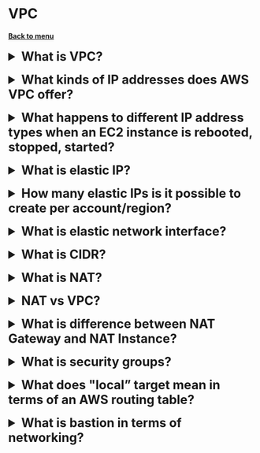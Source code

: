 <h1>VPC</h1>
<h4> 

[Back to menu](../../Menu.md)

</h4>

[//]: # (What is VPC?)

<details>
    <summary style="font-size: 25px;">
        <b>
            What is VPC?
        </b>
    </summary>
<br>

Virtual Private Cloud (VPC) -
it is a secure, isolated private cloud hosted on a public cloud.
VPCs combine the scalability and convenience of public cloud computing
with data isolation for private cloud computing.

</details>
<br>

[//]: # (What is VPC?)

<details>
    <summary style="font-size: 25px;">
        <b>
            What kinds of IP addresses does AWS VPC offer?
        </b>
    </summary>
<br>

Amazon VPC currently supports five (5) IP address ranges,
one (1) primary and four (4)
secondary for IPv4.
Each of these ranges can range in size from /28 (in CIDR notation) to /16.

</details>
<br>

[//]: # (What happens to different IP address types when an EC2 instance is rebooted, stopped, started?)

<details>
    <summary style="font-size: 25px;">
        <b>
            What happens to different IP address types when an EC2 instance is rebooted, stopped, started?
        </b>
    </summary>
<br>

- private ip does not change
- public ip and dns will change

</details>
<br>

[//]: # (What is elastic IP?)

<details>
    <summary style="font-size: 25px;">
        <b>
            What is elastic IP?
        </b>
    </summary>
<br>

An elastic IP address is a reserved public IP address 
that you can assign
any EC2 instance in a specific region until you decide 
to release it.

</details>
<br>

[//]: # (How many elastic IPs is it possible to create per account/region?)

<details>
    <summary style="font-size: 25px;">
        <b>
            How many elastic IPs is it possible to create per account/region?
        </b>
    </summary>
<br>

All AWS accounts are limited to five elastic 
IP addresses per region.
They can be changed for an additional fee.

</details>
<br>

[//]: # (What is elastic network interface?)

<details>
    <summary style="font-size: 25px;">
        <b>
            What is elastic network interface?
        </b>
    </summary>
<br>

Elastic Network Interface is a logical network component in a VPC,
representing a virtual network card. It may include the following attributes:

* The primary private IPv4 address from your VPC's IPv4 
address range.
* One or more additional private IPv4 addresses from your
  VPC's IPv4 address range.
* One elastic IP address (IPv4)
* One public IPv4 address
* One or more IPv6 addresses
* One or more security groups
* MAC address

</details>
<br>

[//]: # (What is CIDR?)

<details>
    <summary style="font-size: 25px;">
        <b>
            What is CIDR?
        </b>
    </summary>
<br>

CIDR was developed as an alternative to traditional subnetting.
The idea is that you can add to the IP address 
itself a specification of the number of significant bits,
forming part of a routing or network.
127.0.0.0/24 tells us that the first 24 bits 
of a given IP address are considered important for network routing.

</details>
<br>

[//]: # (What is NAT?)

<details>
    <summary style="font-size: 25px;">
        <b>
            What is NAT?
        </b>
    </summary>
<br>

Network Address Translation (NAT) devices,
running on a public subnet, allow instances on a private
subnets to connect to the Internet,
but do not allow the Internet to initiate connections to instances.

NAT routes traffic from a private subnet to the Internet, replacing
source IP address with its address,
and for response traffic it converts the address back to private
Instance IP addresses.

</details>
<br>

[//]: # (NAT vs VPC vs Internet Gateway "IGW"?)

<details>
    <summary style="font-size: 25px;">
        <b>
            NAT vs VPC?
        </b>
    </summary>
<br>

A Virtual Private Cloud (VPC) and a Network Address Translation (NAT) 
gateway are both components of a network infrastructure, 
but they serve different purposes.

VPC (Virtual Private Cloud): A VPC is a virtual network dedicated 
to your AWS account. It is logically isolated from other virtual 
networks in the AWS Cloud.

NAT (Network Address Translation) Gateway: 
A NAT gateway enables instances in a private subnet 
to connect to the internet or other AWS services, 
but it prevents the internet from initiating connections with those instances

</details>
<br>

[//]: # (What is difference between NAT Gateway and NAT Instance?)

<details>
    <summary style="font-size: 25px;">
        <b>
            What is difference between NAT Gateway and NAT Instance?
        </b>
    </summary>
<br>

The significant difference is that GateWay -
automated system controlled by Amazon
and NAT Instance is a special case of deeper settings.

NAT Instance does not provide the same availability 
and throughput
and it needs to be customized according to the needs 
of the application.

NAT instances must have security groups,
associated with incoming traffic from private
subnets and outgoing traffic to the Internet.

</details>
<br>

[//]: # (What is security groups?)

<details>
    <summary style="font-size: 25px;">
        <b>
            What is security groups?
        </b>
    </summary>
<br>

A security group controls the traffic allowed 
to reach and leave the resources that it is associated with. 

For example, after you associate a security group with an EC2 instance, 
it controls the inbound and outbound traffic for the instance.

</details>
<br>

[//]: # (What does "local” target mean in terms of an AWS routing table?)

<details>
    <summary style="font-size: 25px;">
        <b>
            What does "local” target mean in terms of an AWS routing table?
        </b>
    </summary>
<br>

Target => Where you want to send traffic for 
the specified destination
(if the destination is my local subnet, 
specify the destination as "local")

</details>
<br>

[//]: # (What is bastion in terms of networking?)

<details>
    <summary style="font-size: 25px;">
        <b>
            What is bastion in terms of networking?
        </b>
    </summary>
<br>

A bastion host is a special computer on a network specifically
designed and configured to protect against attacks.
A computer typically hosts one application or process,
such as a proxy server or load balancer,
and all other services are removed or limited,
to reduce the threat to your computer.

</details>
<br>
